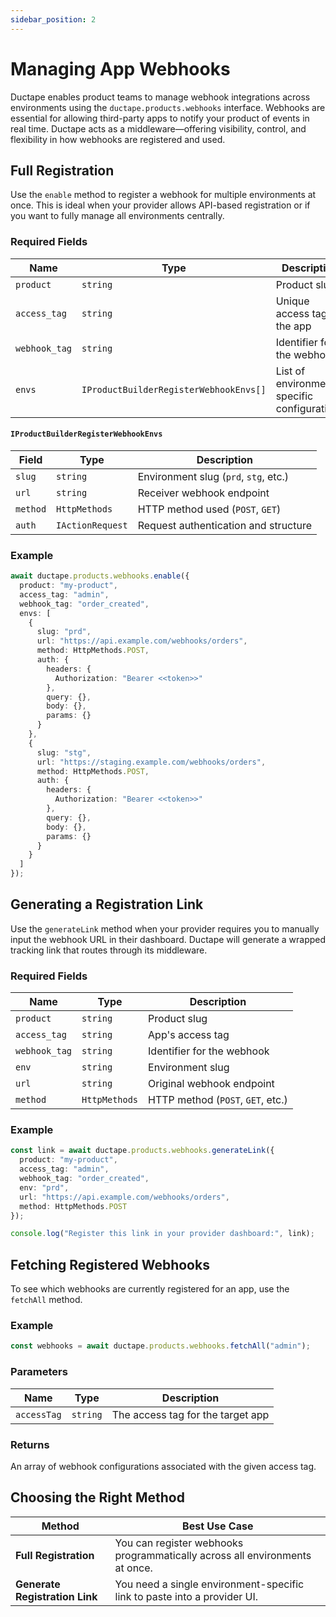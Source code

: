 ```yaml
---
sidebar_position: 2
---
```


# Managing App Webhooks

Ductape enables product teams to manage webhook integrations across environments using the `ductape.products.webhooks` interface. Webhooks are essential for allowing third-party apps to notify your product of events in real time. Ductape acts as a middleware—offering visibility, control, and flexibility in how webhooks are registered and used.

## Full Registration
Use the `enable` method to register a webhook for multiple environments at once. This is ideal when your provider allows API-based registration or if you want to fully manage all environments centrally.

### Required Fields
| Name           | Type                                  | Description                                |
|----------------|---------------------------------------|--------------------------------------------|
| `product`      | `string`                              | Product slug                               |
| `access_tag`   | `string`                              | Unique access tag for the app              |
| `webhook_tag`  | `string`                              | Identifier for the webhook                 |
| `envs`         | `IProductBuilderRegisterWebhookEnvs[]`| List of environment-specific configurations |

#### `IProductBuilderRegisterWebhookEnvs`
| Field     | Type             | Description                              |
|-----------|------------------|------------------------------------------|
| `slug`    | `string`         | Environment slug (`prd`, `stg`, etc.)    |
| `url`     | `string`         | Receiver webhook endpoint                |
| `method`  | `HttpMethods`    | HTTP method used (`POST`, `GET`)         |
| `auth`    | `IActionRequest` | Request authentication and structure     |

### Example
```typescript
await ductape.products.webhooks.enable({
  product: "my-product",
  access_tag: "admin",
  webhook_tag: "order_created",
  envs: [
    {
      slug: "prd",
      url: "https://api.example.com/webhooks/orders",
      method: HttpMethods.POST,
      auth: {
        headers: {
          Authorization: "Bearer <<token>>"
        },
        query: {},
        body: {},
        params: {}
      }
    },
    {
      slug: "stg",
      url: "https://staging.example.com/webhooks/orders",
      method: HttpMethods.POST,
      auth: {
        headers: {
          Authorization: "Bearer <<token>>"
        },
        query: {},
        body: {},
        params: {}
      }
    }
  ]
});
```

## Generating a Registration Link
Use the `generateLink` method when your provider requires you to manually input the webhook URL in their dashboard. Ductape will generate a wrapped tracking link that routes through its middleware.

### Required Fields
| Name           | Type          | Description                                  |
|----------------|---------------|----------------------------------------------|
| `product`      | `string`      | Product slug                                 |
| `access_tag`   | `string`      | App's access tag                             |
| `webhook_tag`  | `string`      | Identifier for the webhook                   |
| `env`          | `string`      | Environment slug                             |
| `url`          | `string`      | Original webhook endpoint                    |
| `method`       | `HttpMethods` | HTTP method (`POST`, `GET`, etc.)            |

### Example
```typescript
const link = await ductape.products.webhooks.generateLink({
  product: "my-product",
  access_tag: "admin",
  webhook_tag: "order_created",
  env: "prd",
  url: "https://api.example.com/webhooks/orders",
  method: HttpMethods.POST
});

console.log("Register this link in your provider dashboard:", link);
```

## Fetching Registered Webhooks
To see which webhooks are currently registered for an app, use the `fetchAll` method.

### Example
```typescript
const webhooks = await ductape.products.webhooks.fetchAll("admin");
```

### Parameters
| Name        | Type     | Description                          |
|-------------|----------|--------------------------------------|
| `accessTag` | `string` | The access tag for the target app    |

### Returns
An array of webhook configurations associated with the given access tag.

## Choosing the Right Method
| Method                        | Best Use Case                                                                 |
|-------------------------------|-------------------------------------------------------------------------------|
| **Full Registration**         | You can register webhooks programmatically across all environments at once.   |
| **Generate Registration Link** | You need a single environment-specific link to paste into a provider UI.      |
